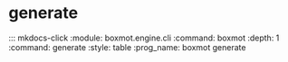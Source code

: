 # generate

::: mkdocs-click
    :module: boxmot.engine.cli
    :command: boxmot
    :depth: 1
    :command: generate
    :style: table
    :prog_name: boxmot generate